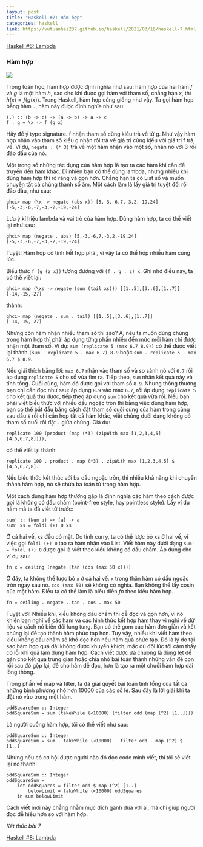 ```yaml
---
layout: post
title: "Haskell #7: Hàm hợp"
categories: haskell
link: https://vutuanhai237.github.io/haskell/2021/03/16/haskell-7.html
---
```


[Haskell #6: Lambda](https://vutuanhai237.github.io/haskell/2021/03/15/haskell-5.html)

### **Hàm hợp**

![](https://upload.wikimedia.org/wikipedia/commons/thumb/b/ba/Absolute_value_composition.svg/220px-Absolute_value_composition.svg.png)

Trong toán học, hàm hợp được định nghĩa như sau: hàm hợp của hai hàm $f$ và $g$ là một hàm $h$, sao cho khi được gọi hàm với tham số, chẳng hạn $x$, thì $h(x)=f(g(x))$. Trong Haskell, hàm hợp cũng giống như vậy. Ta gọi hàm hợp bằng hàm `.`, hàm này được định nghĩa như sau:
```
(.) :: (b -> c) -> (a -> b) -> a -> c
f . g = \x -> f (g x)
```
Hãy để ý type signature. f nhận tham số cùng kiểu trả về từ g. Như vậy hàm hợp nhận vào tham số kiểu g nhận rồi trả về giá trị cùng kiểu với giá trị f trả về. Ví dụ, `negate . (* 3)` trả về một hàm nhận vào một số, nhân nó với 3 rồi đảo dấu của nó.

Một trong số những tác dụng của hàm hợp là tạo ra các hàm khi cần để truyền đến hàm khác. Dĩ nhiên bạn có thể dùng lambda, nhưng nhiều khi dùng hàm hợp thì rõ ràng và gọn hơn. Chẳng hạn ta có List số và muốn chuyển tất cả chúng thành số âm. Một cách làm là lấy giá trị tuyệt đối rồi đảo dấu, như sau:
```
ghci> map (\x -> negate (abs x)) [5,-3,-6,7,-3,2,-19,24]
[-5,-3,-6,-7,-3,-2,-19,-24]
```
Lưu ý kí hiệu lambda và vai trò của hàm hợp. Dùng hàm hợp, ta có thể viết lại như sau:
```
ghci> map (negate . abs) [5,-3,-6,7,-3,2,-19,24]
[-5,-3,-6,-7,-3,-2,-19,-24]
```
Tuyệt! Hàm hợp có tính kết hợp phải, vì vậy ta có thể hợp nhiều hàm cùng lúc.

Biểu thức `f (g (z x))` tương đương với `(f . g . z) x`. Ghi nhớ điều này, ta có thể viết lại:
```
ghci> map (\xs -> negate (sum (tail xs))) [[1..5],[3..6],[1..7]]
[-14,-15,-27]
```
thành:
```
ghci> map (negate . sum . tail) [[1..5],[3..6],[1..7]]
[-14,-15,-27]
```
Nhưng còn hàm nhận nhiều tham số thì sao? À, nếu ta muốn dùng chúng trong hàm hợp thì phải áp dụng từng phần nhiều đến mức mỗi hàm chỉ được nhận một tham số. Ví dụ: 
`sum (replicate 5 (max 6.7 8.9))` 
có thể được viết lại thành 
`(sum . replicate 5 . max 6.7) 8.9`
hoặc 
`sum . replicate 5 . max 6.7 $ 8.9`.

Nếu giải thích bằng lời: `max 6.7` nhận vào tham số và so sánh nó với `6.7` rồi áp dụng `replicate 5` cho số vừa tìm ra. Tiếp theo, `sum` nhận kết quả này và tính tổng. Cuối cùng, hàm đó được gọi với tham số `8.9`. Nhưng thông thường bạn chỉ cần đọc như sau: áp dụng `8.9` vào max `6.7`, rồi áp dụng `replicate 5` cho kết quả thu được, tiếp theo áp dụng `sum` cho kết quả vừa rồi. Nếu bạn phải viết biểu thức với nhiều dấu ngoặc tròn thì bằng việc dùng hàm hợp, bạn có thể bắt đầu bằng cách đặt tham số cuối cùng của hàm trong cùng sau dấu `$` rồi chỉ cần hợp tất cả hàm khác, viết chúng dưới dạng không có tham số cuối rồi đặt `.` giữa chúng. Giả dụ:
```
replicate 100 (product (map (*3) (zipWith max [1,2,3,4,5] [4,5,6,7,8]))), 
```
có thể viết lại thành: 
```
replicate 100 . product . map (*3) . zipWith max [1,2,3,4,5] $ [4,5,6,7,8]. 
```
Nếu biểu thức kết thúc với ba dấu ngoặc tròn, thì nhiều khả năng khi chuyển thành hàm hợp, nó sẽ chứa ba toán tử trong hàm hợp.

Một cách dùng hàm hợp thường gặp là định nghĩa các hàm theo cách được gọi là không có dấu chấm (point-free style, hay pointless style). Lấy ví dụ hàm mà ta đã viết từ trước:
```
sum' :: (Num a) => [a] -> a   
sum' xs = foldl (+) 0 xs
```
Ở cả hai vế, xs đều có mặt. Do tính curry, ta có thể lược bỏ xs ở hai vế, vì việc gọi `foldl (+) 0` tạo ra hàm nhận vào List. Viết hàm này dưới dạng `sum' = foldl (+) 0` được gọi là viết theo kiểu không có dấu chấm. Áp dụng cho ví dụ sau:
```
fn x = ceiling (negate (tan (cos (max 50 x))))
```
Ở đây, ta không thể lược bỏ `x` ở cả hai vế. `x` trong thân hàm có dấu ngoặc tròn ngay sau nó. `cos (max 50)` sẽ không có nghĩa. Bạn không thể lấy cosin của một hàm. Điều ta có thể làm là biểu diễn $fn$ theo kiểu hàm hợp.
```
fn = ceiling . negate . tan . cos . max 50
```
Tuyệt vời! Nhiều khi, kiểu không dấu chấm thì dễ đọc và gọn hơn, vì nó khiến bạn nghĩ về các hàm và các hình thức kết hợp hàm thay vì nghĩ về dữ liệu và cách nó biến đổi lung tung. Bạn có thể gom các hàm đơn giản và kết chúng lại để tạo thành hàm phức tạp hơn. Tuy vậy, nhiều khi viết hàm theo kiểu không dấu chấm sẽ khó đọc hơn nếu hàm quá phức tạp. Đó là lý do tại sao hàm hợp quá dài không được khuyến khích, mặc dù đôi lúc tôi cảm thấy có lỗi khi quá lạm dụng hàm hợp. Cách viết được ưa chuộng là dùng let để gán cho kết quả trung gian hoặc chia nhỏ bài toán thành những vấn đề con rồi sau đó gộp lại, để cho hàm dễ đọc, hơn là tạo ra một chuỗi hàm hợp dài lòng thòng.

Trong phần về map và filter, ta đã giải quyết bài toán tính tổng của tất cả những bình phương nhỏ hơn 10000 của các số lẻ. Sau đây là lời giải khi ta đặt nó vào trong một hàm.
```
oddSquareSum :: Integer
oddSquareSum = sum (takeWhile (<10000) (filter odd (map (^2) [1..])))
```
Là người cuồng hàm hợp, tôi có thể viết như sau:
```
oddSquareSum :: Integer
oddSquareSum = sum . takeWhile (<10000) . filter odd . map (^2) $ [1..]
```
Nhưng nếu có cơ hội được người nào đó đọc code mình viết, thì tôi sẽ viết lại nó thành:
```
oddSquareSum :: Integer
oddSquareSum = 
    let oddSquares = filter odd $ map (^2) [1..]
        belowLimit = takeWhile (<10000) oddSquares
    in sum belowLimit
```
Cách viết mới này chẳng nhằm mục đích ganh đua với ai, mà chỉ giúp người đọc dễ hiểu hơn so với hàm hợp.

*Kết thúc bài 7*

[Haskell #8: Lambda](https://vutuanhai237.github.io/haskell/2021/03/15/haskell-6.html)
